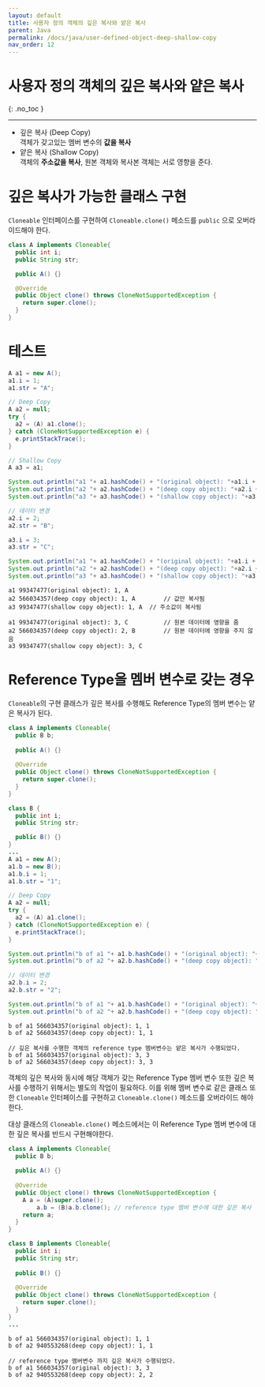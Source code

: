 ```yaml
---
layout: default
title: 사용자 정의 객체의 깊은 복사와 얕은 복사
parent: Java
permalink: /docs/java/user-defined-object-deep-shallow-copy
nav_order: 12
---
```


# 사용자 정의 객체의 깊은 복사와 얕은 복사
{: .no_toc }

---

- 깊은 복사 (Deep Copy)  
  객체가 갖고있는 멤버 변수의 **값을 복사**
- 얕은 복사 (Shallow Copy)  
  객체의 **주소값을 복사**, 원본 객체와 복사본 객체는 서로 영향을 준다.

# 깊은 복사가 가능한 클래스 구현

`Cloneable` 인터페이스를 구현하여 `Cloneable.clone()` 메소드를 `public` 으로 오버라이드해야 한다.

```java
class A implements Cloneable{
  public int i;
  public String str;

  public A() {}

  @Override
  public Object clone() throws CloneNotSupportedException {
    return super.clone();
  }
}
```



# 테스트

```java
A a1 = new A();
a1.i = 1;
a1.str = "A";

// Deep Copy
A a2 = null;
try {
  a2 = (A) a1.clone();
} catch (CloneNotSupportedException e) {
  e.printStackTrace();
}

// Shallow Copy
A a3 = a1;

System.out.println("a1 "+ a1.hashCode() + "(original object): "+a1.i + ", " + a1.str);
System.out.println("a2 "+ a2.hashCode() + "(deep copy object): "+a2.i + ", " + a2.str);
System.out.println("a3 "+ a3.hashCode() + "(shallow copy object): "+a3.i + ", " + a3.str);

// 데이터 변경
a2.i = 2;
a2.str = "B";

a3.i = 3;
a3.str = "C";

System.out.println("a1 "+ a1.hashCode() + "(original object): "+a1.i + ", " + a1.str);
System.out.println("a2 "+ a2.hashCode() + "(deep copy object): "+a2.i + ", " + a2.str);
System.out.println("a3 "+ a3.hashCode() + "(shallow copy object): "+a3.i + ", " + a3.str);
```

```
a1 99347477(original object): 1, A
a2 566034357(deep copy object): 1, A		// 값만 복사됨
a3 99347477(shallow copy object): 1, A 	// 주소값이 복사됨

a1 99347477(original object): 3, C			// 원본 데이터에 영향을 줌
a2 566034357(deep copy object): 2, B		// 원본 데이터에 영향을 주지 않음
a3 99347477(shallow copy object): 3, C
```

# Reference Type을 멤버 변수로 갖는 경우

`Cloneable`의 구현 클래스가 깊은 복사를 수행해도 Reference Type의 멤버 변수는 얕은 복사가 된다.

```java
class A implements Cloneable{
  public B b;
  
  public A() {}
  
  @Override
  public Object clone() throws CloneNotSupportedException {
    return super.clone();
  }
}

class B {
  public int i;
  public String str;

  public B() {}
}
...
A a1 = new A();
a1.b = new B();
a1.b.i = 1;
a1.b.str = "1";

// Deep Copy
A a2 = null;
try {
  a2 = (A) a1.clone();
} catch (CloneNotSupportedException e) {
  e.printStackTrace();
}

System.out.println("b of a1 "+ a1.b.hashCode() + "(original object): "+a1.b.i + ", " + a1.b.str);
System.out.println("b of a2 "+ a2.b.hashCode() + "(deep copy object): "+a2.b.i + ", " + a2.b.str);

// 데이터 변경
a2.b.i = 2;
a2.b.str = "2";

System.out.println("b of a1 "+ a1.b.hashCode() + "(original object): "+a1.b.i + ", " + a1.b.str);
System.out.println("b of a2 "+ a2.b.hashCode() + "(deep copy object): "+a2.b.i + ", " + a2.b.str);
```

```
b of a1 566034357(original object): 1, 1
b of a2 566034357(deep copy object): 1, 1

// 깊은 복사를 수행한 객체의 reference type 멤버변수는 얕은 복사가 수행되었다.
b of a1 566034357(original object): 3, 3
b of a2 566034357(deep copy object): 3, 3
```

객체의 깊은 복사와 동시에 해당 객체가 갖는 Reference Type 멤버 변수 또한 깊은 복사를 수행하기 위해서는 별도의 작업이 필요하다. 이를 위해 멤버 변수로 같은 클래스 또한 `Cloneable` 인터페이스를 구현하고 `Cloneable.clone()` 메소드를 오버라이드 해야한다.

대상 클래스의 `Cloneable.clone()` 메소드에서는 이 Reference Type 멤버 변수에 대한 깊은 복사를 반드시 구현해야한다.

```java
class A implements Cloneable{
  public B b;
  
  public A() {}
  
  @Override
  public Object clone() throws CloneNotSupportedException {
    A a = (A)super.clone();
		a.b = (B)a.b.clone(); // reference type 멤버 변수에 대한 깊은 복사
    return a;
  }
}

class B implements Cloneable{
  public int i;
  public String str;
	
  public B() {}
  
  @Override
  public Object clone() throws CloneNotSupportedException {
    return super.clone();
  }
}
...
```

```
b of a1 566034357(original object): 1, 1
b of a2 940553268(deep copy object): 1, 1

// reference type 멤버변수 까지 깊은 복사가 수행되었다.
b of a1 566034357(original object): 3, 3
b of a2 940553268(deep copy object): 2, 2
```

